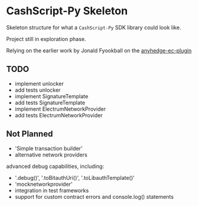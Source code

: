 # CashScript-Py Skeleton

Skeleton structure for what a `CashScript-Py` SDK library could look like.

Project still in exploration phase.

Relying on the earlier work by Jonald Fyookball on the [anyhedge-ec-plugin](https://github.com/fyookball/anyhedge-ec-plugin)

## TODO

- implement unlocker
- add tests unlocker
- implement SignatureTemplate
- add tests SignatureTemplate
- implement ElectrumNetworkProvider
- add tests ElectrumNetworkProvider

## Not Planned

- 'Simple transaction builder'
- alternative network providers

advanced debug capabilities, including: 
- '.debug()', '.toBitauthUri()', '.toLibauthTemplate()'
- 'mocknetworkprovider'
- integration in test frameworks
- support for custom contract errors and console.log() statements
